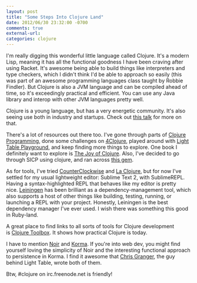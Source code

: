 ```yaml
---
layout: post
title: "Some Steps Into Clojure Land"
date: 2012/06/30 23:32:00 -0700
comments: true
external-url:
categories: clojure
---
```



I'm really digging this wonderful little language called Clojure. It's a modern 
Lisp, meaning it has all the functional goodness I have been craving after 
using Racket. It's awesome being able to build things like interpreters and 
type checkers, which I didn't think I'd be able to approach so easily (this 
was part of an awesome programming languages class taught by Robbie Findler). 
But Clojure is also a JVM language and can be compiled ahead of time, so it's 
exceedingly practical and efficient. You can use any Java library and interop 
with other JVM languages pretty well.

Clojure is a young language, but has a very energetic community. It's also 
seeing use both in industry and startups. Check out [this talk][1] for more 
on that.

There's a lot of resources out there too. I've gone through parts of [Clojure 
Programming][2], done some challenges on [4Clojure][3], played around with [Light 
Table Playground][4], and keep finding more things to explore. One book I definitely 
want to explore is [The Joy of Clojure][5]. Also, I've decided to go through 
SICP using clojure, and ran across [this gem][6].

As for tools, I've tried [CounterClockwise][7] and [La Clojure][8], but for 
now I've settled for my usual lightweight editor: Sublime Text 2, with SublimeREPL. 
Having a syntax-highlighted REPL that behaves like my editor is pretty nice. [Leiningen][9] has 
been brilliant as a dependency-management tool, which also supports a host 
of other things like building, testing, running, or launching a REPL with your 
project. Honestly, Leiningen is the best dependency manager I've ever used. 
I wish there was something this good in Ruby-land.

A great place to find links to all sorts of tools for Clojure development is [Clojure 
Toolbox][10]. It shows how practical Clojure is today.

I have to mention [Noir][11] and [Korma][12]. If you're into web dev, you might 
find yourself loving the simplicity of Noir and the interesting functional 
approach to persistence in Korma. I find it awesome that [Chris Granger][13], 
the guy behind Light Table, wrote both of them.

Btw, #clojure on irc.freenode.net is friendly!

 



[1]: http://www.infoq.com/presentations/Clojure-powered-Startups
[2]: http://www.clojurebook.com/
[3]: http://www.4clojure.com/
[4]: http://www.chris-granger.com/2012/06/24/its-playtime/
[5]: http://joyofclojure.com/
[6]: http://sicpinclojure.com/
[7]: http://code.google.com/p/counterclockwise/
[8]: http://devnet.jetbrains.net/community/idea/clojure
[9]: https://github.com/technomancy/leiningen/
[10]: http://www.clojure-toolbox.com/
[11]: http://webnoir.org/
[12]: http://sqlkorma.com/
[13]: http://chris-granger.com/

